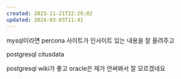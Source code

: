 ```yaml
---
created: 2023-11-21T22:29:02
updated: 2024-03-03T11:41
---
```

mysql이라면 percona 사이트가 인사이트 있는 내용을 잘 올려주고 

postgresql citusdata

postgresql wiki가 좋고 oracle은 제가 안써봐서 잘 모르겠네요